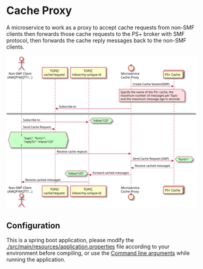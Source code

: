 # Cache Proxy

A microservice to work as a proxy to accept cache requests from non-SMF clients then forwards those cache requests to the PS+ broker with SMF protocol, then forwards the cache reply messages back to the non-SMF clients.

![](images/design.svg)

## Configuration

This is a spring boot application, please modify the [./src/main/resources/application.properties](./src/main/resources/application.properties) file according to your environment before compiling, or use the [Command line arguments](https://docs.spring.io/spring-boot/docs/1.4.1.RELEASE/reference/html/boot-features-external-config.html) while running the application.
